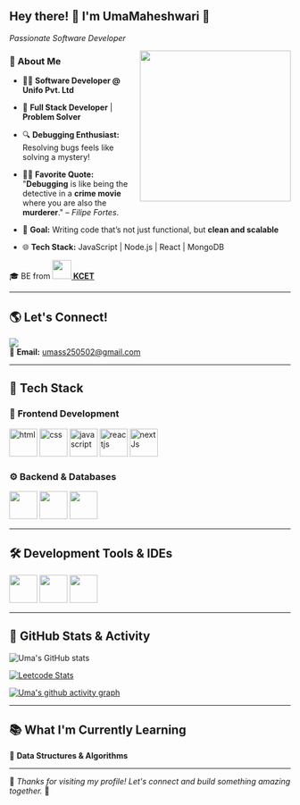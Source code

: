 ## Hey there! 👋 I'm UmaMaheshwari 🚀  
_Passionate Software Developer_

<img align="right" width="270" height="270" src="https://cdn.hashnode.com/res/hashnode/image/upload/v1681562508365/k96z0x3Vj.gif">

### 🚀 **About Me** 
- 👨‍💻 **Software Developer @ Unifo Pvt. Ltd**  

- 🎯 **Full Stack Developer** | **Problem Solver**  

- 🔍 **Debugging Enthusiast:** Resolving bugs feels like solving a mystery! 

- 🕵️‍♂️ **Favorite Quote:** "**Debugging** is like being the detective in a **crime movie** where you are also the **murderer**." – _Filipe Fortes_.

- 🎯 **Goal:** Writing code that’s not just functional, but **clean and scalable**

- 🌐 **Tech Stack:** JavaScript | Node.js | React | MongoDB  


🎓 BE from **[<img src="https://www.kamarajengg.edu.in/static/images/favicon.png" height="34"> KCET](https://www.kamarajengg.edu.in/)**

---

## 🌎 Let's Connect!  
[<img src="https://img.shields.io/badge/LinkedIn-0077B5?style=for-the-badge&logo=linkedin&logoColor=white" />](https://www.linkedin.com/in/umamaheshwari255)  
📩 **Email:** [umass250502@gmail.com](mailto:umass250502@gmail.com)  

---

## 🚀 **Tech Stack**  

### 🎨 **Frontend Development**  
<img height="50" width="50" alt="html" src="https://img.icons8.com/color/48/000000/html-5.png" /> <img height="50" width="50" alt="css" src="https://img.icons8.com/color/48/000000/css3.png" /> <img height="50" width="50" alt="javascript" src="https://img.icons8.com/color/48/000000/javascript.png" /> <img height="50" width="50" alt="reactjs" src="https://img.icons8.com/color/48/000000/react-native.png" /> <img height="50" width="50" alt="nextJs" src="https://img.icons8.com/color/48/000000/nextjs.png" />

### ⚙️ **Backend & Databases**  
<img height="50" width="50" src="https://img.icons8.com/color/48/000000/nodejs.png" /> <img height="50" width="50" src="https://img.icons8.com/color/48/000000/mysql-logo.png"/> <img height="50" width="50" src="https://img.icons8.com/color/48/000000/mongodb.png" />

---

## 🛠️ **Development Tools & IDEs**  
<img height="50" width="50" src="https://img.icons8.com/color/48/000000/visual-studio-code-2019.png" /> <img height="50" width="50" src="https://img.icons8.com/color/48/000000/git.png" /> <img height="50" width="50" src="https://img.icons8.com/external-tal-revivo-shadow-tal-revivo/48/external-postman-is-the-only-complete-api-development-environment-logo-shadow-tal-revivo.png" />

---

## 🚀 **GitHub Stats & Activity**  
![Uma's GitHub stats](https://github-readme-stats.vercel.app/api?username=Umass250502&theme=dark&show_icons=true&hide=issues,contribs&hide_border=true)

<!-- [![Top Langs](https://github-readme-stats.vercel.app/api/top-langs/?username=Umass250502&layout=compact&theme=dark)](https://github.com/anuraghazra/github-readme-stats)   -->

[![Leetcode Stats](https://leetcard.jacoblin.cool/UmaMaheshwari25?ext=contest&theme=dark)](https://leetcode.com/u/UmaMaheshwari25/)

[![Uma's github activity graph](https://github-readme-activity-graph.vercel.app/graph?username=Umass250502&bg_color=000000&color=ffffff&line=4ef461&point=ffffff&area=true&hide_border=true&custom_title=Uma's%20Commit%20History)](https://github.com/ashutosh00710/github-readme-activity-graph)  

---

## 📚 **What I'm Currently Learning**  
🔹 **Data Structures & Algorithms**  

---

🚀 _Thanks for visiting my profile! Let's connect and build something amazing together._ 🚀  
